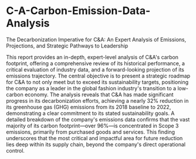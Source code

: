 # C-A-Carbon-Emission-Data-Analysis
The Decarbonization Imperative for C&A: An Expert Analysis of Emissions, Projections, and Strategic Pathways to Leadership

This report provides an in-depth, expert-level analysis of C&A's carbon footprint, offering a comprehensive review of its historical performance, a critical evaluation of industry data, and a forward-looking projection of its emissions trajectory. The central objective is to present a strategic roadmap for C&A to not only meet but to exceed its sustainability targets, positioning the company as a leader in the global fashion industry's transition to a low-carbon economy.
The analysis reveals that C&A has made significant progress in its decarbonization efforts, achieving a nearly 32% reduction in its greenhouse gas (GHG) emissions from its 2018 baseline to 2022, demonstrating a clear commitment to its stated sustainability goals. A detailed breakdown of the company's emissions data confirms that the vast majority of its carbon footprint—over 96%—is concentrated in Scope 3 emissions, primarily from purchased goods and services. This finding underscores that the most critical and impactful area for future reduction lies deep within its supply chain, beyond the company's direct operational control.   

